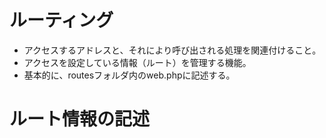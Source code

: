 # ルーティング
- アクセスするアドレスと、それにより呼び出される処理を関連付けること。  
- アクセスを設定している情報（ルート）を管理する機能。  
- 基本的に、routesフォルダ内のweb.phpに記述する。  

# ルート情報の記述  
<?php  
Route::('アドレス', 関数など{  
  return 処理内容  
  )};  
  
  
